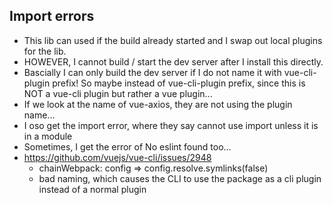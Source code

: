 ## Import errors
- This lib can used if the build already started and I swap out local plugins for the lib.
- HOWEVER, I cannot build / start the dev server after I install this directly.
- Bascially I can only build the dev server if I do not name it with vue-cli-plugin prefix! So maybe instead of vue-cli-plugin prefix, since this is NOT a vue-cli plugin but rather a vue plugin...
- If we look at the name of vue-axios, they are not using the plugin name...
- I oso get the import error, where they say cannot use import unless it is in a module
- Sometimes, I get the error of No eslint found too...
- https://github.com/vuejs/vue-cli/issues/2948
    - chainWebpack: config => config.resolve.symlinks(false)
    - bad naming, which causes the CLI to use the package as a cli plugin instead of a normal plugin